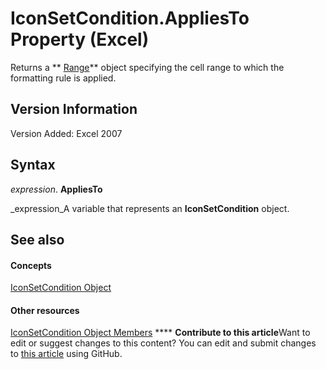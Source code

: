 
# IconSetCondition.AppliesTo Property (Excel)

Returns a  ** [Range](b8207778-0dcc-4570-1234-f130532cc8cd.md)** object specifying the cell range to which the formatting rule is applied.


## Version Information

Version Added: Excel 2007 


## Syntax

 _expression_. **AppliesTo**

 _expression_A variable that represents an  **IconSetCondition** object.


## See also


#### Concepts


 [IconSetCondition Object](e3c4ef69-4d95-87c9-5059-805775288e24.md)
#### Other resources


 [IconSetCondition Object Members](5ea20648-be46-7b8b-be31-368fc98329ab.md)
****   **Contribute to this article**Want to edit or suggest changes to this content? You can edit and submit changes to  [this article](https://github.com/jhershey00/VBA_Excel_Test/OpenXMLCon/articles/f8a3b01b-8b4f-124c-6eb7-060625ef6e70.md) using GitHub.

